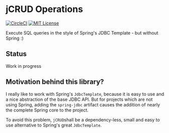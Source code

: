 # jCRUD Operations 
[![CircleCI](https://circleci.com/gh/erdlet/jcrud.svg?style=svg&circle-token=c30ecba548cdeebf02eb7541feeca5a9ca984be2)](https://circleci.com/gh/erdlet/jcrud) [![MIT License](http://img.shields.io/badge/license-MIT-green.svg) ](https://github.com/erdlet/jcrud/blob/master/LICENSE)

Execute SQL queries in the style of Spring's JDBC Template - but without Spring :)

## Status

Work in progress

## Motivation behind this library?
I really like to work with Spring's `JdbcTemplate`, because it is easy to use and a nice
abstraction of the base JDBC API. But for projects which are not using Spring, adding the
`spring-jdbc` artifact causes the addition of nearly the complete Spring core to the project.

To avoid this problem, `jCRUD`shall be a dependency-less, small and easy to use alternative to Spring's great `JdbcTemplate`.
